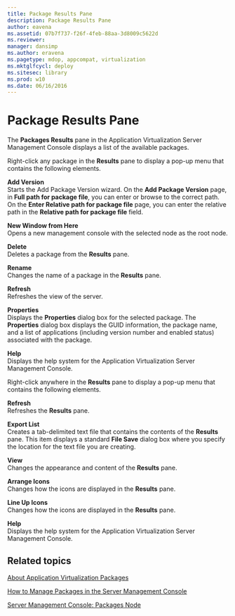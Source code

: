 ```yaml
---
title: Package Results Pane
description: Package Results Pane
author: eavena
ms.assetid: 07b7f737-f26f-4feb-88aa-3d8009c5622d
ms.reviewer: 
manager: dansimp
ms.author: eravena
ms.pagetype: mdop, appcompat, virtualization
ms.mktglfcycl: deploy
ms.sitesec: library
ms.prod: w10
ms.date: 06/16/2016
---
```



# Package Results Pane


The **Packages Results** pane in the Application Virtualization Server Management Console displays a list of the available packages.

Right-click any package in the **Results** pane to display a pop-up menu that contains the following elements.

<a href="" id="add-version"></a>**Add Version**  
Starts the Add Package Version wizard. On the **Add Package Version** page, in **Full path for package file**, you can enter or browse to the correct path. On the **Enter Relative path for package file** page, you can enter the relative path in the **Relative path for package file** field.

<a href="" id="new-window-from-here"></a>**New Window from Here**  
Opens a new management console with the selected node as the root node.

<a href="" id="delete"></a>**Delete**  
Deletes a package from the **Results** pane.

<a href="" id="rename"></a>**Rename**  
Changes the name of a package in the **Results** pane.

<a href="" id="refresh"></a>**Refresh**  
Refreshes the view of the server.

<a href="" id="properties"></a>**Properties**  
Displays the **Properties** dialog box for the selected package. The **Properties** dialog box displays the GUID information, the package name, and a list of applications (including version number and enabled status) associated with the package.

<a href="" id="help"></a>**Help**  
Displays the help system for the Application Virtualization Server Management Console.

Right-click anywhere in the **Results** pane to display a pop-up menu that contains the following elements.

<a href="" id="refresh"></a>**Refresh**  
Refreshes the **Results** pane.

<a href="" id="export-list"></a>**Export List**  
Creates a tab-delimited text file that contains the contents of the **Results** pane. This item displays a standard **File Save** dialog box where you specify the location for the text file you are creating.

<a href="" id="view"></a>**View**  
Changes the appearance and content of the **Results** pane.

<a href="" id="arrange-icons"></a>**Arrange Icons**  
Changes how the icons are displayed in the **Results** pane.

<a href="" id="line-up-icons"></a>**Line Up Icons**  
Changes how the icons are displayed in the **Results** pane.

<a href="" id="help"></a>**Help**  
Displays the help system for the Application Virtualization Server Management Console.

## Related topics


[About Application Virtualization Packages](about-application-virtualization-packages.md)

[How to Manage Packages in the Server Management Console](how-to-manage-packages-in-the-server-management-console.md)

[Server Management Console: Packages Node](server-management-console-packages-node.md)

 

 





